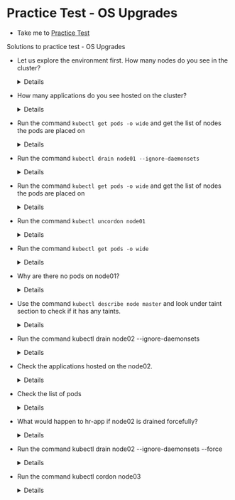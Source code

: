 # Practice Test - OS Upgrades
  - Take me to [Practice Test](https://kodekloud.com/topic/practice-test-os-upgrades/)
  
Solutions to practice test - OS Upgrades
- Let us explore the environment first. How many nodes do you see in the cluster?
  
  <details>
  
  ```
  $ kubectl get nodes
  ```
  </details>
  
- How many applications do you see hosted on the cluster?
  
  <details>
  
   ```
  $ kubectl get deploy
  ```
  </details>
  
- Run the command `kubectl get pods -o wide` and get the list of nodes the pods are placed on
  
  <details>
  
   ```
  $ kubectl get pods -o wide
  ```
  </details>
  
- Run the command `kubectl drain node01 --ignore-daemonsets`
  
  <details>
  
   ```
  $ kubectl drain node01 --ignore-daemonsets
  ```
  </details>
  
- Run the command `kubectl get pods -o wide` and get the list of nodes the pods are placed on
  
  <details>
  
   ```
  $ kubectl get pods -o wide
  ```
  </details>
  
- Run the command `kubectl uncordon node01`
  
  <details>
  
   ```
  $ kubectl uncordon node01
  ```
  </details>
  
- Run the command `kubectl get pods -o wide`
  
  <details>
  
   ```
  $ kubectl get pods -o wide
  ```
  </details>
  
- Why are there no pods on node01?
  
  <details>
  
   ```
  Only when new pods are created they will be scheduled
  ```
  </details>
  
- Use the command `kubectl describe node master` and look under taint section to check if it has any taints.
  
  <details>
  
   ```
  $ kubectl describe node master
  ```
  </details>
  
- Run the command kubectl drain node02 --ignore-daemonsets
  
  <details>
  
   ```
  $ kubectl drain node02 --ignore-daemonsets
  ```
  </details>
  
- Check the applications hosted on the node02.
  
  <details>
  
   ```
  node02 has a pod not part of a replicaset
  $ kubectl get pods -o wide
  ```
  </details>
  
- Check the list of pods
  
  <details>
  
   ```
  $ kubectl get pods -o wide
  ```
  </details>
    
- What would happen to hr-app if node02 is drained forcefully?
  
  <details>
  
   ```
  $ kubectl drain node02 --ignore-daemonsets --force
  hr-app will be lost forever
  ```
  </details>
    
- Run the command kubectl drain node02 --ignore-daemonsets --force

  <details>
  
   ```
  $ kubectl drain node02 --ignore-daemonsets --force
  ```
  </details>
  
- Run the command kubectl cordon node03
  
  <details>
  
   ```
  $ kubectl cordon node03
  ```
  </details>

